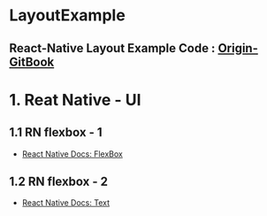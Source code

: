 LayoutExample
===
React-Native Layout Example Code : [Origin-GitBook](https://g6ling.gitbooks.io/react-native-tutorial-korean/1-3ko.html)
---

# 1. Reat Native - UI
## 1.1 RN flexbox - 1
+ [React Native Docs: FlexBox](https://reactnative.dev/docs/flexbox#__docusaurus)

## 1.2 RN flexbox - 2
+ [React Native Docs: Text](https://reactnative.dev/docs/text.html#style)
